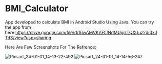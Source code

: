 # BMI_Calculator

App developed to calculate BMI in Android Studio Using Java.
You can try the app from here:https://drive.google.com/file/d/16wAMVKAFfJNdMUgizTQXGuz2di0xJTdS/view?usp=sharing

Here Are Few Screenshots For The Refrence:

![Picsart_24-01-01_14-13-22-492](https://github.com/iam-buddhi/BMI_Calcualtor_Buddhi/assets/119833430/0b0d4276-546f-443b-ae86-e39ebdeb1d9c)
![Picsart_24-01-01_14-14-56-247](https://github.com/iam-buddhi/BMI_Calcualtor_Buddhi/assets/119833430/1be40c90-beac-4786-abb9-d08aa01696be)
